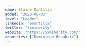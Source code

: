 ```yaml
---
name: Elaine Montilla
added: "2023-06-01"
level: "Leader"
linkedin: "emontilla"
twitter: "5xminority"
website: "https://5xminority.com/"
countries: ["Dominican Republic"]
---
```

